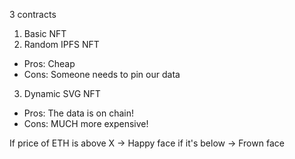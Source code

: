 3 contracts

1. Basic NFT
2. Random IPFS NFT
- Pros: Cheap
- Cons: Someone needs to pin our data

3. Dynamic SVG NFT
- Pros: The data is on chain!
- Cons: MUCH more expensive!

If price of ETH is above X -> Happy face
if it's below -> Frown face